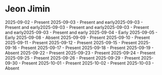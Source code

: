 # Jeon Jimin
2025-09-02 - Present
2025-09-03 - Present and early2025-09-03 - Present and early2025-09-03 - Present and early2025-09-03 - Present and early2025-09-03 - Present and early
2025-09-04 - Early
2025-09-05 - Early
2025-09-08 - Absent
2025-09-09 - Present
2025-09-10 - Present
2025-09-11 - Present
2025-09-12 - Present
2025-09-15 - Present
2025-09-16 - Present
2025-09-17 - Present
2025-09-18 - Present
2025-09-19 - Absent
2025-09-22 - Present
2025-09-23 - Present
2025-09-24 - Present
2025-09-25 - Present
2025-09-26 - Present
2025-09-29 - Present
2025-09-30 - Present
2025-10-01 - Present
2025-10-02 - Present
2025-10-03 - Absent
